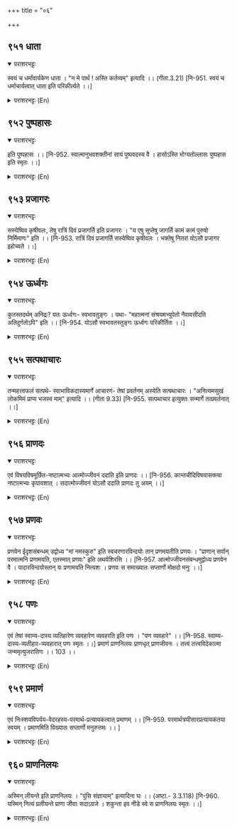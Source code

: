 +++
title = "०६"

+++

## ९५१  धाता
<details open><summary>पराशरभट्टः</summary>

स्वयं च धर्मांवार्यकेण धाता । "न मे पार्थ ! अस्ति कर्तव्यम्" इत्यादि ।। (गीता.3.21) [नि-951. स्वयं च धर्माचार्यत्वात् धाता इति परिकीर्त्यते ।।]
</details>

<details><summary>पराशरभट्टः (En)</summary>

The Preceptor of Dharma. He is Himself the Preceptor of Dharma by practising it Himself. (श्री कृष्णा says)--"There is nothing that I ought to do (still, I am observing all the duties.)"
</details>

## ९५२  पुष्पहासः
<details open><summary>पराशरभट्टः</summary>

इति पुष्पहासः ।। [नि-952. स्वात्मानुभवशक्तीनां सायं पुष्पवदस्य वै । हासोऽस्ति भोग्यतोल्लासः पुष्पहास इति स्मृतः ।।]
</details>

<details><summary>पराशरभट्टः (En)</summary>

He who is like the bloom of a flower. In the case of those who have been invested with the capacity to enjoy Him. He manifests gently. His enjoyable nature like a flower that blossoms in the evening. So He is पुष्प-हस .
</details>

## ९५३  प्रजागरः
<details open><summary>पराशरभट्टः</summary>

सस्येष्विव कृषीवलः, तेषु रात्रिं दिवं प्रजागर्ति इति प्रजागरः । "य एषु सुप्तेषु जागर्ति कामं कामं पुरुषो निर्मिमाणः" इति ।। [नि-953. रात्रिं दिवं प्रजागर्ति सस्येष्विव कृषीवलः । भक्तेषु नितरां योऽसौ प्रजागर इहोच्यते ।।]
</details>

<details><summary>पराशरभट्टः (En)</summary>

He who is awake. He is wide awake night and day to protect His devotees like the farmer who keeps awake night and day to protect His devotees like the farmer who keeps awake protecting the crops. "While all are asleep, the Supreme पुरुष keeps awake and creates desired things resolving for their enjoyment."
</details>

## ९५४  ऊर्ध्वगः
<details open><summary>पराशरभट्टः</summary>

कुतस्तदर्थम् अनिद्रः? यतः ऊर्ध्वगः- स्वभावतुङ्गः । यथा- "महात्मनां संश्रयमभ्युपेतो नैवावसीदति अतिदुर्गतोऽपि" इति ।। [नि-954. योऽसौ स्वभावतस्तुङ्गः ऊर्ध्वगः परिकीर्तितः ।।]
</details>

<details><summary>पराशरभट्टः (En)</summary>

He who rises high. For that purpose (of creating things), why should He be sleepless? Because He is ऊर्ध्वगः --i.e. because of His nature which is high. Vide : "If a person has taken resort to the noble-minded, he does not lose his spirit even in times of trouble."
</details>

## ९५५  सत्पथाचारः
<details open><summary>पराशरभट्टः</summary>

तन्महत्त्वफलं सत्पथे- स्वाभाविकदास्यमार्गे आचारणं- तेषां प्रवर्तनम् अस्येति सत्पथाचारः । "अनित्यमसुखं लोकमिमं प्राप्य भजस्व माम्" इत्यादि ।। (गीता 9.33) [नि-955. सत्पथाचार इत्युक्तः सन्मार्गे तत्प्रवर्तनात् ।।]
</details>

<details><summary>पराशरभट्टः (En)</summary>

He who makes others go in the right path. He is noble by nature as a result of which He always indues them to go in the right path of servitude which is theirs by nature. "You are now in the transitory and unhappy world. (To get over it) worship Me." (says कृष्ण to Arjuna.)
</details>

## ९५६  प्राणदः
<details open><summary>पराशरभट्टः</summary>

एवं विषयविषमूर्छित-नष्टात्मभ्यः आत्मोज्जीवनं ददाति इति प्राणदः ।। [नि-956. कान्तचीदिविषयासक्त्या नष्टात्मभ्यः कृपावशात् । सदात्मोज्जीवनं योऽसौ ददाति प्राणदः तु अयम् ।।]
</details>

<details><summary>पराशरभट्टः (En)</summary>

The life giver. He confers redemption on the souls of those who have become unconscious, as it were by consuming the poison viz. material objects. So He is प्राणदः.
</details>

## ९५७  प्रणवः
<details open><summary>पराशरभट्टः</summary>

प्रणवेन ईदृशसंबन्धम् उद्वोध्य "मां नमस्कुरु" इति स्वचरणारविन्दयोः तान् प्रणमयतीति प्रणवः । "प्राणान् सर्वान् परमात्मनि प्रणामयति, एतस्मात् प्रणवः" इति अथर्वशिरसि ।। [नि-957. आत्मोज्जीवनसंबन्धमुद्वोध्य प्रणवेन वै । पादारविन्दयोस्तान् यः प्रणामयति नित्यशः । प्रणवः स समाख्यातः सप्तार्णो मोक्षदो मनुः ।।]
</details>

<details><summary>पराशरभट्टः (En)</summary>

He who makes them bow before him. By means of the Manthra, प्रणव (ॐकार ), He reveals to His devotees the true relationship between Himself and themselves and makes them pay obeisance to Him. He says to them "Bow before Me." In the Attharva-siras it is stated : "This Manthra is called 'प्रणव ', because it makes all beings bow before Him.
</details>

## ९५८  पणः
<details open><summary>पराशरभट्टः</summary>

एवं तेषां स्वाम्य-दास्य व्यतिहारेण व्यवहारेण व्यवहरति इति पणः । "पण व्यवहारे" ।। [नि-958. स्वाम्य-दास्य-व्यतीहार-व्यवहारात् पणः स्मृतः ।।] प्रमाणं प्राणनिलयः प्राणधृत् प्राणजीवनः । तत्त्वं तत्त्वविदेकात्मा जन्ममृत्युजरातिगः ।। 103 ।।
</details>

<details><summary>पराशरभट्टः (En)</summary>

He who makes a transaction. At times He so behaves as though there is an exchange of qualities between Himself and His devotees as Master and servant. He acts as if they are the masters and He is their servant.
</details>

## ९५९  प्रमाणं
<details open><summary>पराशरभट्टः</summary>

एवं निःस्शयविपर्यय-वेदरहस्य-परमार्थ-प्रत्यायकत्वात् प्रमाणम् ।। [नि-959. परमार्थत्रयीसारप्रत्यायकतया स्वयम् । प्रमाणमिति विख्यातः सप्तार्णो मनुरुत्तमः ।। ]
</details>

<details><summary>पराशरभट्टः (En)</summary>

The valid authority. He reveals the secret and mystic truths of the Vedँs without doubt or error. So He is प्रमाणं .
</details>

## ९६०  प्राणनिलयः
<details open><summary>पराशरभट्टः</summary>

अस्मिन् लीयन्ते इति प्राणनिलयः । "पुंसि संज्ञायाम्" इत्यादिना घः ।। (अष्टा.- 3.3.118) [नि-960. यस्मिन् नित्यं प्रलीयन्ते प्राणा जीवाः सदाऽग्रजे । शकुन्ता इव नीडे स्वे स प्राणनिलयः स्मृतः ।।]
</details>

<details><summary>पराशरभट्टः (En)</summary>

He Who is the abode for all beings. प्राणः means those that live. (i.e. all other जीवा-s also). Just as the birds resort to their nests all beings resort to Him for living there. "The affix 'gha' generally comes in the sense of an instrument or location after a root when the word to be formed is a name and is in the masculine gender."
</details>
